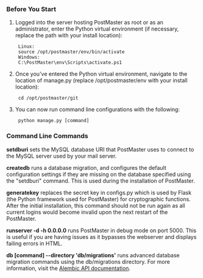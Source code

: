 ### Before You Start
1. Logged into the server hosting PostMaster as root or as an administrator, enter the Python virtual environment (if necessary, replace the path with your install location):
        
        Linux:
        source /opt/postmaster/env/bin/activate
        Windows:
        C:\PostMaster\env\Scripts\activate.ps1
        
2. Once you've entered the Python virtual environment, navigate to the location of manage.py (replace /opt/postmaster/env with your install location):

        cd /opt/postmaster/git

3. You can now run command line configurations with the following:

        python manage.py [command]

### Command Line Commands

**setdburi** sets the MySQL database URI that PostMaster uses to connect to the MySQL server used by your mail server.

**createdb** runs a database migration, and configures the default configuration settings if they are missing on the database specified using the "setdburi" command.
This is used during the installation of PostMaster.

**generatekey** replaces the secret key in configs.py which is used by Flask (the Python framework used for PostMaster) for cryptographic functions.
After the initial installation, this command should not be run again as all current logins would become invalid upon the next restart of the PostMaster.

**runserver -d -h 0.0.0.0** runs PostMaster in debug mode on port 5000. This is useful if you are having issues as it bypasses the webserver
and displays failing errors in HTML.

**db [command] --directory 'db/migrations'** runs advanced database migration commands using the db/migrations directory.
For more information, visit the [Alembic API documentation](https://alembic.readthedocs.org/en/latest/api/commands.html).
